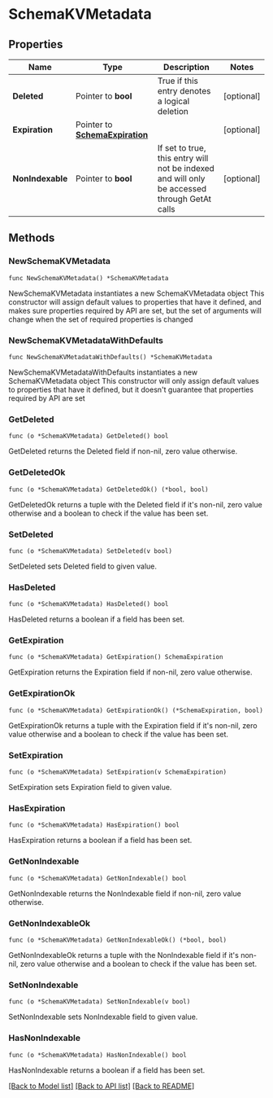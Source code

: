 # SchemaKVMetadata

## Properties

Name | Type | Description | Notes
------------ | ------------- | ------------- | -------------
**Deleted** | Pointer to **bool** | True if this entry denotes a logical deletion | [optional] 
**Expiration** | Pointer to [**SchemaExpiration**](SchemaExpiration.md) |  | [optional] 
**NonIndexable** | Pointer to **bool** | If set to true, this entry will not be indexed and will only be accessed through GetAt calls | [optional] 

## Methods

### NewSchemaKVMetadata

`func NewSchemaKVMetadata() *SchemaKVMetadata`

NewSchemaKVMetadata instantiates a new SchemaKVMetadata object
This constructor will assign default values to properties that have it defined,
and makes sure properties required by API are set, but the set of arguments
will change when the set of required properties is changed

### NewSchemaKVMetadataWithDefaults

`func NewSchemaKVMetadataWithDefaults() *SchemaKVMetadata`

NewSchemaKVMetadataWithDefaults instantiates a new SchemaKVMetadata object
This constructor will only assign default values to properties that have it defined,
but it doesn't guarantee that properties required by API are set

### GetDeleted

`func (o *SchemaKVMetadata) GetDeleted() bool`

GetDeleted returns the Deleted field if non-nil, zero value otherwise.

### GetDeletedOk

`func (o *SchemaKVMetadata) GetDeletedOk() (*bool, bool)`

GetDeletedOk returns a tuple with the Deleted field if it's non-nil, zero value otherwise
and a boolean to check if the value has been set.

### SetDeleted

`func (o *SchemaKVMetadata) SetDeleted(v bool)`

SetDeleted sets Deleted field to given value.

### HasDeleted

`func (o *SchemaKVMetadata) HasDeleted() bool`

HasDeleted returns a boolean if a field has been set.

### GetExpiration

`func (o *SchemaKVMetadata) GetExpiration() SchemaExpiration`

GetExpiration returns the Expiration field if non-nil, zero value otherwise.

### GetExpirationOk

`func (o *SchemaKVMetadata) GetExpirationOk() (*SchemaExpiration, bool)`

GetExpirationOk returns a tuple with the Expiration field if it's non-nil, zero value otherwise
and a boolean to check if the value has been set.

### SetExpiration

`func (o *SchemaKVMetadata) SetExpiration(v SchemaExpiration)`

SetExpiration sets Expiration field to given value.

### HasExpiration

`func (o *SchemaKVMetadata) HasExpiration() bool`

HasExpiration returns a boolean if a field has been set.

### GetNonIndexable

`func (o *SchemaKVMetadata) GetNonIndexable() bool`

GetNonIndexable returns the NonIndexable field if non-nil, zero value otherwise.

### GetNonIndexableOk

`func (o *SchemaKVMetadata) GetNonIndexableOk() (*bool, bool)`

GetNonIndexableOk returns a tuple with the NonIndexable field if it's non-nil, zero value otherwise
and a boolean to check if the value has been set.

### SetNonIndexable

`func (o *SchemaKVMetadata) SetNonIndexable(v bool)`

SetNonIndexable sets NonIndexable field to given value.

### HasNonIndexable

`func (o *SchemaKVMetadata) HasNonIndexable() bool`

HasNonIndexable returns a boolean if a field has been set.


[[Back to Model list]](../README.md#documentation-for-models) [[Back to API list]](../README.md#documentation-for-api-endpoints) [[Back to README]](../README.md)


